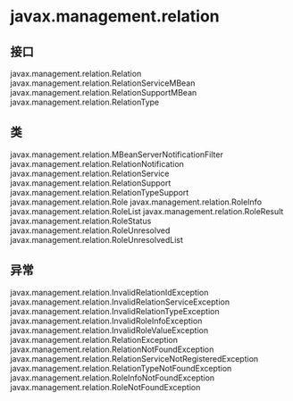 # javax.management.relation

## 接口

javax.management.relation.Relation
javax.management.relation.RelationServiceMBean
javax.management.relation.RelationSupportMBean
javax.management.relation.RelationType

## 类

javax.management.relation.MBeanServerNotificationFilter
javax.management.relation.RelationNotification
javax.management.relation.RelationService
javax.management.relation.RelationSupport
javax.management.relation.RelationTypeSupport
javax.management.relation.Role
javax.management.relation.RoleInfo
javax.management.relation.RoleList
javax.management.relation.RoleResult
javax.management.relation.RoleStatus
javax.management.relation.RoleUnresolved
javax.management.relation.RoleUnresolvedList

## 异常

javax.management.relation.InvalidRelationIdException
javax.management.relation.InvalidRelationServiceException
javax.management.relation.InvalidRelationTypeException
javax.management.relation.InvalidRoleInfoException
javax.management.relation.InvalidRoleValueException
javax.management.relation.RelationException
javax.management.relation.RelationNotFoundException
javax.management.relation.RelationServiceNotRegisteredException
javax.management.relation.RelationTypeNotFoundException
javax.management.relation.RoleInfoNotFoundException
javax.management.relation.RoleNotFoundException




